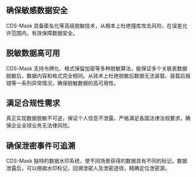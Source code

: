 ## 确保敏感数据安全
CDS-Mask 具备匿名化等高级脱敏技术，从根本上杜绝撞库攻击风险，在误差允许范围内，有效保障数据安全。
## 脱敏数据高可用
CDS-Mask 支持令牌化、格式保留加密等多种脱敏算法，能保证多个关联表数据脱敏后，数据内容和格式完全相同。从技术上杜绝脱敏后数据无法装载、装载后报错等一系列异常情况，确保脱敏数据的高可用性。
## 满足合规性需求
真正实现数据脱敏不可逆，保证个人信息不泄露，严格满足各国法律法规要求，确保企业全球业务无法律风险。
## 确保泄密事件可追溯
CDS-Mask 独特的数据水印系统，使不同场景获得的数据具有不同的标记。数据泄露后，可以根据水印标记，回溯泄密人及泄密途径，精确定位泄密源。
